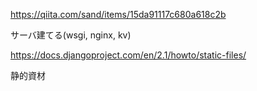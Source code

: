 https://qiita.com/sand/items/15da91117c680a618c2b



サーバ建てる(wsgi, nginx, kv)

https://docs.djangoproject.com/en/2.1/howto/static-files/

静的資材


